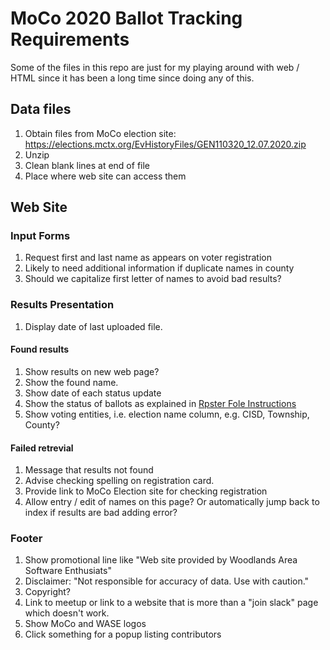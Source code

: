 # MoCo 2020 Ballot Tracking Requirements

Some of the files in this repo are just for my playing around with web / HTML since it has been a long time since doing any of this. 

## Data files
1. Obtain files from MoCo election site: https://elections.mctx.org/EvHistoryFiles/GEN110320_12.07.2020.zip
2. Unzip
3. Clean blank lines at end of file
4. Place where web site can access them

## Web Site

### Input Forms

1. Request first and last name as appears on voter registration
2. Likely to need additional information if duplicate names in county
3. Should we capitalize first letter of names to avoid bad results?

### Results Presentation

1. Display date of last uploaded file.

#### Found results
1. Show results on new web page?
1. Show the found name.
1. Show date of each status update
2. Show the status of ballots as explained in [Rpster Fole Instructions](https://github.com/WoodlandsTech/election/blob/main/references/rosterfileinstructions.pdf)
2. Show voting entities, i.e. election name column, e.g. CISD, Township, County? 
    
#### Failed retrevial
1. Message that results not found
2. Advise checking spelling on registration card.
3. Provide link to MoCo Election site for checking registration
4. Allow entry / edit of names on this page? Or automatically jump back to index if results are bad adding error? 
   

### Footer

1. Show promotional line like "Web site provided by Woodlands Area Software Enthusiats"
2. Disclaimer: "Not responsible for accuracy of data. Use with caution."
3. Copyright?
4. Link to meetup or link to a website that is more than a "join slack" page which doesn't work.  
5. Show MoCo and WASE logos
6. Click something for a popup listing contributors














